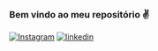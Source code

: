 
### Bem vindo ao meu repositório ✌️

[![Instagram](https://img.shields.io/badge/Instagram-E4405F?style=for-the-badge&logo=instagram&logoColor=white)](https://instagram.com/lucas._ide)
[![linkedin](https://img.shields.io/badge/LinkedIn-0077B5?style=for-the-badge&logo=linkedin&logoColor=white)](https://linkedin.com/lucasataidem1207@gmail.com)
